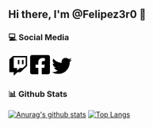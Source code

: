 ## Hi there, I'm @Felipez3r0 👋

### :computer: Social Media
[<img src="https://raw.githubusercontent.com/felipez3r0/felipez3r0/master/assets/twitch-brands.svg" width="40">](https://twitch.tv/felipez3r0) 
[<img src="https://raw.githubusercontent.com/felipez3r0/felipez3r0/master/assets/facebook-square-brands.svg" width="40">](https://facebook.com/felipez3r0) 
[<img src="https://raw.githubusercontent.com/felipez3r0/felipez3r0/master/assets/twitter-brands.svg" width="40">](https://twitter.com/felipez3r0)

### :bar_chart: Github Stats
[![Anurag's github stats](https://github-readme-stats.vercel.app/api?username=felipez3r0&show_icons=true)](https://github.com/anuraghazra/github-readme-stats)
[![Top Langs](https://github-readme-stats.vercel.app/api/top-langs/?username=felipez3r0&layout=compact)](https://github.com/anuraghazra/github-readme-stats)

